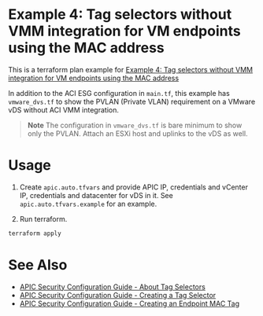 # Example 4: Tag selectors without VMM integration for VM endpoints using the MAC address

This is a terraform plan example for [Example 4: Tag selectors without VMM integration for VM endpoints using the MAC address](https://www.cisco.com/c/en/us/td/docs/dcn/whitepapers/cisco-aci-esg-design-guide.html#Example4TagselectorswithoutVMMintegrationforVMendpointsusingtheMACaddress)

In addition to the ACI ESG configuration in `main.tf`, this example has `vmware_dvs.tf` to show the PVLAN (Private VLAN) requirement on a VMware vDS without ACI VMM integration.

> **Note**
> The configuration in `vmware_dvs.tf` is bare minimum to show only the PVLAN. Attach an ESXi host and uplinks to the vDS as well.


# Usage

1. Create `apic.auto.tfvars` and provide APIC IP, credentials and vCenter IP, credentials and datacenter for vDS in it. See `apic.auto.tfvars.example` for an example.

2. Run terraform.
```bash
terraform apply
```

# See Also
* [APIC Security Configuration Guide - About Tag Selectors](https://www.cisco.com/c/en/us/td/docs/dcn/aci/apic/6x/security-configuration/cisco-apic-security-configuration-guide-60x/endpoint-security-groups-60x.html#Cisco_Concept.dita_4865832c-c812-4ca3-885e-640e2ebc7dcf)
* [APIC Security Configuration Guide - Creating a Tag Selector](https://www.cisco.com/c/en/us/td/docs/dcn/aci/apic/6x/security-configuration/cisco-apic-security-configuration-guide-60x/endpoint-security-groups-60x.html#Cisco_Task_in_List_GUI.dita_cd9a3336-4bb7-48d7-8220-d0beace26d0c)
* [APIC Security Configuration Guide - Creating an Endpoint MAC Tag](https://www.cisco.com/c/en/us/td/docs/dcn/aci/apic/6x/security-configuration/cisco-apic-security-configuration-guide-60x/endpoint-security-groups-60x.html#Cisco_Task_in_List_GUI.dita_c5653743-428d-41e5-a2a9-a79208051106)
